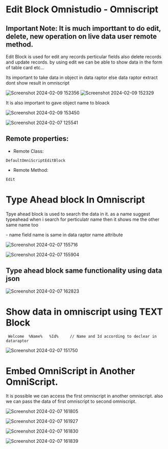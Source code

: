 # Edit Block Omnistudio - Omniscript
## Important Note: It is much importtant to do edit, delete, new operation on live data user remote method.
 
<p>Edit Block is used for edit any records perticular fields also delete records and update records. by using edit we can be able to show data in the form of table card etc...</p>

<p>Its important to take data in object in data raptor else data raptor extract dont show result in omniscript</p>

![Screenshot 2024-02-09 152356](https://github.com/gaurravlokhande/Salesforce-OmniStudio/assets/119065314/7a5ad1ae-b5df-4f30-ab18-42dfce16b9eb)
![Screenshot 2024-02-09 152329](https://github.com/gaurravlokhande/Salesforce-OmniStudio/assets/119065314/4c738d5e-1fd1-45a2-b320-9c8c6587901e)

<p>It is also important to gave object name to bloack</p>

![Screenshot 2024-02-09 153450](https://github.com/gaurravlokhande/Salesforce-OmniStudio/assets/119065314/2cd0da28-3cb3-4e0e-ae22-6473d8322b1a)



![Screenshot 2024-02-07 125541](https://github.com/gaurravlokhande/Salesforce-OmniStudio/assets/119065314/50eb9a5c-8cbe-49a0-a32f-b6aa8660ab03)

## Remote properties:

- Remote Class:
```
DefaultOmniScriptEditBlock
```

 - Remote Method:
```
Edit
```

# Type Ahead block In Omniscript

<p>Tpye ahead block is used to search the data in it. as a name suggest typeahead when i search for perticulatr name then it shows me the other same name too</p>
 - name field name is same in data raptor name attribute

![Screenshot 2024-02-07 155716](https://github.com/gaurravlokhande/Salesforce-OmniStudio/assets/119065314/2cdb6450-f0ac-4a57-a3c8-2ce99dc03857)


![Screenshot 2024-02-07 155904](https://github.com/gaurravlokhande/Salesforce-OmniStudio/assets/119065314/b557ff47-cfa2-432c-a23b-589c11ecfd23)

## Type ahead block same functionality using data json
![Screenshot 2024-02-07 162823](https://github.com/gaurravlokhande/Salesforce-OmniStudio/assets/119065314/1eb8a24d-2bb0-4342-b265-cf8146e92490)


# Show data in omniscript using TEXT Block

```
 Welcome  %Name%   %Id%     // Name and Id according to declear in dataraptor
```
![Screenshot 2024-02-07 151750](https://github.com/gaurravlokhande/Salesforce-OmniStudio/assets/119065314/c7a18775-a061-423f-94b0-c44d96b44369)


# Embed OmniScript in Another OmniScript.

<p> It is possible we can access the first omniscript in another omniscript. also we can pass the data of first omniscript to second omniscript.</p>

![Screenshot 2024-02-07 161805](https://github.com/gaurravlokhande/Salesforce-OmniStudio/assets/119065314/13740293-8201-48aa-9c57-ec37009c4624)


![Screenshot 2024-02-07 161927](https://github.com/gaurravlokhande/Salesforce-OmniStudio/assets/119065314/3b3f4b32-c2a1-468f-a8d6-583a0b94bf05)

![Screenshot 2024-02-07 161830](https://github.com/gaurravlokhande/Salesforce-OmniStudio/assets/119065314/dd738954-2565-4707-8fcf-942c4a63d1c2)



![Screenshot 2024-02-07 161839](https://github.com/gaurravlokhande/Salesforce-OmniStudio/assets/119065314/0f815039-6be6-4436-8829-6c7c22d7d559)


